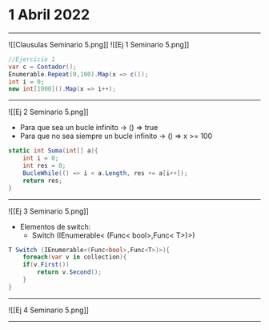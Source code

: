 # 1 Abril 2022
---
![[Clausulas Seminario 5.png]]
![[Ej 1 Seminario 5.png]]
```c#
//Ejercicio 1
var c = Contador();
Enumerable.Repeat(0,100).Map(x => c());
int i = 0;
new int[1000]().Map(x => i++);
```
---
![[Ej 2 Seminario 5.png]]
- Para que sea un bucle infinito -> () => true
- Para que no sea siempre un bucle infinito -> () => x >= 100
```c#
static int Suma(int[] a){
	int i = 0;
	int res = 0;
	BucleWhile(() => i < a.Length, res += a[i++]);
	return res;
}
```
---
![[Ej 3 Seminario 5.png]]
- Elementos de switch:
	- Switch (IEnumerable< (Func< bool>,Func< T>)>)
```c#
T Switch (IEnumerable<(Func<bool>,Func<T>)>){
	foreach(var v in collection){
	if(v.First())
		return v.Second();
	}
}
```
---
![[Ej 4 Seminario 5.png]]

---